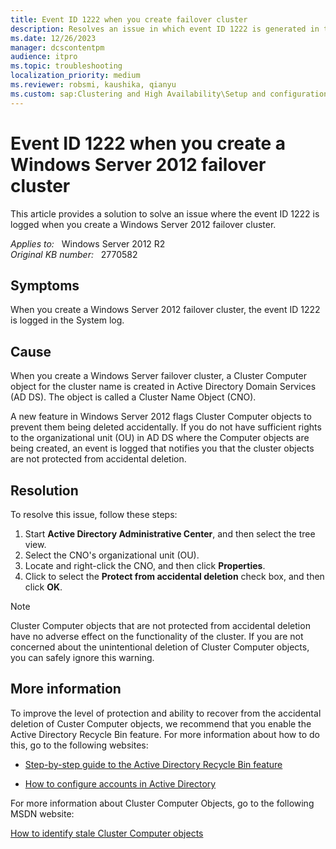 ```yaml
---
title: Event ID 1222 when you create failover cluster
description: Resolves an issue in which event ID 1222 is generated in the System log when you create a Windows Server 2012 failover cluster.
ms.date: 12/26/2023
manager: dcscontentpm
audience: itpro
ms.topic: troubleshooting
localization_priority: medium
ms.reviewer: robsmi, kaushika, qianyu
ms.custom: sap:Clustering and High Availability\Setup and configuration of clustered services and applications, csstroubleshoot
---
```

# Event ID 1222 when you create a Windows Server 2012 failover cluster

This article provides a solution to solve an issue where the event ID 1222 is logged when you create a Windows Server 2012 failover cluster.

_Applies to:_ &nbsp; Windows Server 2012 R2  
_Original KB number:_ &nbsp; 2770582

## Symptoms

When you create a Windows Server 2012 failover cluster, the event ID 1222 is logged in the System log.

## Cause

When you create a Windows Server failover cluster, a Cluster Computer object for the cluster name is created in Active Directory Domain Services (AD DS). The object is called a Cluster Name Object (CNO).

A new feature in Windows Server 2012 flags Cluster Computer objects to prevent them being deleted accidentally. If you do not have sufficient rights to the organizational unit (OU) in AD DS where the Computer objects are being created, an event is logged that notifies you that the cluster objects are not protected from accidental deletion.

## Resolution

To resolve this issue, follow these steps:

1. Start **Active Directory Administrative Center**, and then select the tree view.
2. Select the CNO's organizational unit (OU).
3. Locate and right-click the CNO, and then click **Properties**.
4. Click to select the **Protect from accidental deletion**  check box, and then click **OK**.

> [!NOTE]
> Cluster Computer objects that are not protected from accidental deletion have no adverse effect on the functionality of the cluster. If you are not concerned about the unintentional deletion of Cluster Computer objects, you can safely ignore this warning.

## More information

To improve the level of protection and ability to recover from the accidental deletion of Custer Computer objects, we recommend that you enable the Active Directory Recycle Bin feature. For more information about how to do this, go to the following websites:

- [Step-by-step guide to the Active Directory Recycle Bin feature](/previous-versions/windows/it-pro/windows-server-2008-R2-and-2008/dd392261(v=ws.10))

- [How to configure accounts in Active Directory](/previous-versions/windows/it-pro/windows-server-2008-R2-and-2008/cc731002(v=ws.10))

For more information about Cluster Computer Objects, go to the following MSDN website:

[How to identify stale Cluster Computer objects](https://techcommunity.microsoft.com/t5/failover-clustering/identifying-stale-cluster-computer-objects/ba-p/371687)
